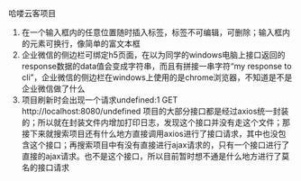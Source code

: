 <!--
 * @Author: qianqian.zhao
 * @Date: 2020-10-22 10:45:26
 * @LastEditors: qianqian.zhao
 * @LastEditTime: 2020-10-22 10:52:57
 * @Description: 项目问题记录
-->
哈喽云客项目
1. 在一个输入框内的任意位置随时插入标签，标签不可编辑，可删除；输入框内的元素可换行，像简单的富文本框
2. 企业微信的侧边栏可绑定h5页面，在以为同学的windows电脑上接口返回的response数据的data值会变成字符串，而且有拼接一串字符“my response to cli”，企业微信的侧边栏在windows上使用的是chrome浏览器，不知道是不是企业微信做了什么
3. 项目刷新时会出现一个请求undefined:1 GET http://localhost:8080/undefined 项目的大部分接口都是经过axios统一封装的；所以就在封装文件内增加打印日志，发现这个接口并没有走这个文件；那接下来就搜索项目还有什么地方直接调用axios进行了接口请求，其中也没包含这个接口；再搜索项目中有没有直接进行ajax请求的，只有一个接口进行了直接的ajax请求。也不是这个接口，所以目前暂时想不通是什么地方进行了莫名的接口请求